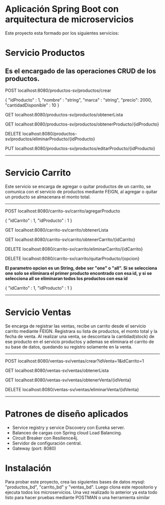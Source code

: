 # Aplicación Spring Boot con arquitectura de microservicios
Este proyecto esta formado por los siguientes servicios:

# Servicio Productos
Es el encargado de las operaciones CRUD de los productos.
--------------------------------------------------------------------------------------------------------
POST localhost:8080/productos-sv/productos/crear

{
"idProducto" : 1,
"nombre" : "string",
"marca" : "string",
"precio": 2000,
"cantidadDisponible" : 10
}

GET localhost:8080/productos-sv/productos/obtenerLista

GET localhost:8080/productos-sv/productos/obtenerProducto/{idProducto}

DELETE localhost:8080/productos-sv/productos/eliminarProducto/{idProducto}

PUT localhost:8080/productos-sv/productos/editarProducto/{idProducto}

--------------------------------------------------------------------------------------------------------

# Servicio Carrito
Este servicio se encarga de agregar o quitar productos de un carrito, se comunica
con el servicio de productos mediante FEIGN, al agregar o quitar un producto se 
almacenara el monto total.

--------------------------------------------------------------------------------------------------------

POST localhost:8080/carrito-sv/carrito/agregarProducto

{
"idCarrito" : 1,
"idProducto" : 1
}

GET localhost:8080/carrito-sv/carrito/obtenerLista

GET localhost:8080/carrito-sv/carrito/obtenerCarrito/{idCarrito}

DELETE localhost:8080/carrito-sv/carrito/eliminarCarrito/{idCarrito}

DELETE localhost:8080/carrito-sv/carrito/quitarProducto/{opcion}

****El parametro opcion es un String, debe ser "one" o "all". Si se selecciona one
solo se eliminara el primer producto encontrado con esa id, y si se selecciona all
se eliminaran todos los productos con esa id****

{
"idCarrito" : 1,
"idProducto" : 1
}

--------------------------------------------------------------------------------------------------------

# Servicio Ventas
Se encarga de registrar las ventas, recibe un carrito desde el servicio carrito mediante FEIGN.
Registrara su lista de productos, el monto total y la fecha de venta. Al realizar una venta, se
descontara la cantidad(stock) de ese producto en el servicio productos y ademas se eliminara el
carrito de su base de datos, quedando su registro solamente en la venta.

--------------------------------------------------------------------------------------------------------

POST localhost:8080/ventas-sv/ventas/crear?idVenta=1&idCarrito=1

GET localhost:8080/ventas-sv/ventas/obtenerLista

GET localhost:8080/ventas-sv/ventas/obtenerVenta/{idVenta}

DELETE localhost:8080/ventas-sv/ventas/eliminarVenta/{idVenta}

--------------------------------------------------------------------------------------------------------

# Patrones de diseño aplicados
* Service registry y service Discovery con Eureka server.
* Balanceo de cargas con Spring cloud Load Balancing.
* Circuit Breaker con Resilience4j.
* Servidor de configuración central.
* Gateway (port: 8080)

# Instalación
Para probar este proyecto, crea las siguientes bases de datos mysql: "productos_bd", "carrito_bd" y "ventas_bd". Luego 
clona este repositorio y ejecuta todos los microservicios. Una vez realizado lo anterior ya esta todo listo para hacer
pruebas mediante POSTMAN o una herramienta similar



